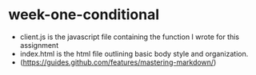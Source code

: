 # week-one-conditional
* client.js is the javascript file containing the function I wrote for this assignment
* index.html is the html file outlining basic body style and organization.
* (https://guides.github.com/features/mastering-markdown/)
